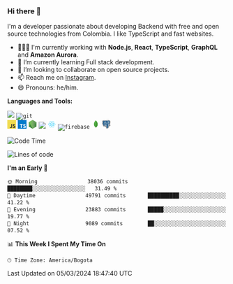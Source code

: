 ### Hi there 👋

I'm a developer passionate about developing Backend with free and open source technologies from Colombia. I like TypeScript and fast websites.

- 👨🏽‍💻 I'm currently working with **Node.js**, **React**, **TypeScript**, **GraphQL** and **Amazon Aurora**.
- 🌱 I’m currently learning Full stack development.
- 🚀 I’m looking to collaborate on open source projects.
- 📫   Reach me on [Instagram](https://instagram.com/nexckycort).
- 😄  Pronouns: he/him.

**Languages and Tools:**  

<code><img height="20"  src="https://upload.wikimedia.org/wikipedia/commons/2/2d/Visual_Studio_Code_1.18_icon.svg"></code>
<code><img src="https://www.vectorlogo.zone/logos/git-scm/git-scm-icon.svg" alt="git" height="20"/> </code>
<code><img height="20" src="https://raw.githubusercontent.com/github/explore/80688e429a7d4ef2fca1e82350fe8e3517d3494d/topics/javascript/javascript.png"></code>
<code><img height="20" src="https://raw.githubusercontent.com/github/explore/80688e429a7d4ef2fca1e82350fe8e3517d3494d/topics/typescript/typescript.png"></code>
<code><img height="20" src="https://raw.githubusercontent.com/github/explore/80688e429a7d4ef2fca1e82350fe8e3517d3494d/topics/nodejs/nodejs.png"></code>
<code><img height="20" src="https://deno.land/logo.svg"></code>
<code><img height="20" src="https://raw.githubusercontent.com/github/explore/80688e429a7d4ef2fca1e82350fe8e3517d3494d/topics/react/react.png"></code>
<code><img src="https://www.vectorlogo.zone/logos/firebase/firebase-icon.svg" alt="firebase"  height="20"/></code>
<code><img src="https://raw.githubusercontent.com/devicons/devicon/master/icons/mongodb/mongodb-original.svg"  height="20"/></code>
<code><img src="https://raw.githubusercontent.com/devicons/devicon/master/icons/postgresql/postgresql-original.svg" height="20"/></code>

<!--START_SECTION:waka-->
![Code Time](http://img.shields.io/badge/Code%20Time-3%2C982%20hrs%2021%20mins-blue)

![Lines of code](https://img.shields.io/badge/From%20Hello%20World%20I%27ve%20Written-74.3%20million%20lines%20of%20code-blue)

**I'm an Early 🐤** 

```text
🌞 Morning                38036 commits       ████████░░░░░░░░░░░░░░░░░   31.49 % 
🌆 Daytime                49791 commits       ██████████░░░░░░░░░░░░░░░   41.22 % 
🌃 Evening                23883 commits       █████░░░░░░░░░░░░░░░░░░░░   19.77 % 
🌙 Night                  9089 commits        ██░░░░░░░░░░░░░░░░░░░░░░░   07.52 % 
```


📊 **This Week I Spent My Time On** 

```text
🕑︎ Time Zone: America/Bogota
```


 Last Updated on 05/03/2024 18:47:40 UTC
<!--END_SECTION:waka-->
